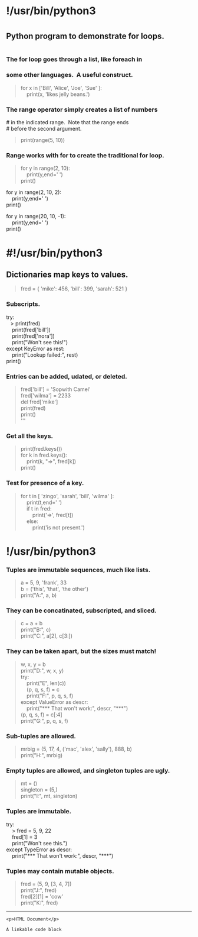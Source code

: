 # !/usr/bin/python3  
#  
## Python program to demonstrate for loops.  
#  
  
### The for loop goes through a list, like foreach in  
### some other languages.  A useful construct.  
> for x in ['Bill', 'Alice', 'Joe', 'Sue' ]:  
    print(x, 'likes jelly beans.')  
  
### The range operator simply creates a list of numbers  
# in the indicated range.  Note that the range ends  
# before the second argument.  
> print(range(5, 10))  
  
### Range works with for to create the traditional for loop.  
> for y in range(2, 10):  
    print(y,end=' ')  
print()  
  
for y in range(2, 10, 2):  
    print(y,end=' ')  
print()  
  
for y in range(20, 10, -1):  
    print(y,end=' ')  
print()


# #!/usr/bin/python3  
  
## Dictionaries map keys to values.  
  
> fred = { 'mike': 456, 'bill': 399, 'sarah': 521 }  
  
### Subscripts.  
try:  
   > print(fred)  
    print(fred['bill'])  
    print(fred['nora'])  
    print("Won't see this!")  
except KeyError as rest:  
    print("Lookup failed:", rest)  
print()  
  
### Entries can be added, udated, or deleted.  
> fred['bill'] = 'Sopwith Camel'  
fred['wilma'] = 2233  
del fred['mike']  
print(fred)  
print()  
  '''
### Get all the keys.  
> print(fred.keys())  
for k in fred.keys():  
    print(k, "=>", fred[k])  
print()  
  
### Test for presence of a key.  
> for t in [ 'zingo', 'sarah', 'bill', 'wilma' ]:  
    print(t,end=' ')  
    if t in fred:  
        print('=>', fred[t])  
    else:  
        print('is not present.')

# !/usr/bin/python3  
  
### Tuples are immutable sequences, much like lists.  
> a = 5, 9, 'frank', 33  
b = ('this', 'that', 'the other')  
print("A:", a, b)  
  
### They can be concatinated, subscripted, and sliced.  
> c = a + b  
print("B:", c)  
print("C:", a[2], c[3:])  
  
### They can be taken apart, but the sizes must match!  
> w, x, y = b  
print("D:", w, x, y)  
try:  
    print("E", len(c))  
    (p, q, s, f) = c  
    print("F:", p, q, s, f)  
except ValueError as descr:  
    print("*** That won't work:", descr, "***")  
(p, q, s, f) = c[:4]  
print("G:", p, q, s, f)  
  
### Sub-tuples are allowed.  
> mrbig = (5, 17, 4, ('mac', 'alex', 'sally'), 888, b)  
print("H:", mrbig)  
  
### Empty tuples are allowed, and singleton tuples are ugly.  
> mt = ()  
singleton = (5,)  
print("I:", mt, singleton)  
  
### Tuples are immutable.  
try:  
    > fred = 5, 9, 22  
    fred[1] = 3  
    print("Won't see this.")  
except TypeError as descr:  
    print("*** That won't work:", descr, "***")  
  
### Tuples may contain mutable objects.  
> fred = (5, 9, [3, 4, 7])  
print("J:", fred)  
fred[2][1] = 'cow'  
print("K:", fred)
***

``` { .html .foo .bar }
<p>HTML Document</p>
```

``` { #example }
A linkable code block
```
